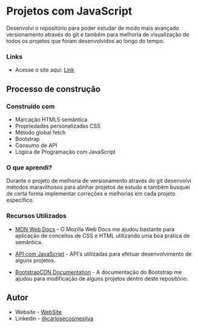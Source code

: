 # Projetos com JavaScript

Desenvolvi o repositório para poder estudar de modo mais avançado versionamento através do git e também para melhoria de visualização de todos os projetos que foram desenvolvidos ao longo do tempo.

### Links

-   Acesse o site aqui: [Link](https://starlit-horse-18d4ba.netlify.app)

## Processo de construção

### Construído com

-   Marcação HTML5 semântica
-   Propriedades personalizadas CSS
-   Método global fetch
-   Bootstrap
-   Consumo de API
-   Lógica de Programação com JavaScript

### O que aprendi?

Durante o projeto de melhoria de versionamento através do git desenvolvi métodos maravilhosos para alinhar projetos de estudo e também busquei de certa forma implementar correções e melhorias em cada projeto especifico.

### Recursos Utilizados

-   [MDN Web Docs](https://developer.mozilla.org/pt-BR/docs/Web/CSS) - O Mozilla Web Docs me ajudou bastante para aplicação de conceitos de CSS e HTML utilizando uma boa prática de semântica.

-   [API com JavaScript](https://developer.mozilla.org/pt-BR/docs/Learn/JavaScript/Client-side_web_APIs) - API's utilizadas para efetuar desenvolvimento de alguns projetos.

-   [BootstrapCDN Documentation](https://getbootstrap.com/docs/4.1/getting-started/introduction/) - A documentação do Bootstrap me ajudou para modificação de alguns projetos dentro deste repositório.

## Autor

-   Website - [WebSite](https://carlosecosmesilva.github.io)
-   Linkedin - [@carlosecosmesilva](https://www.linkedin.com/in/carlosecdasilva/)
